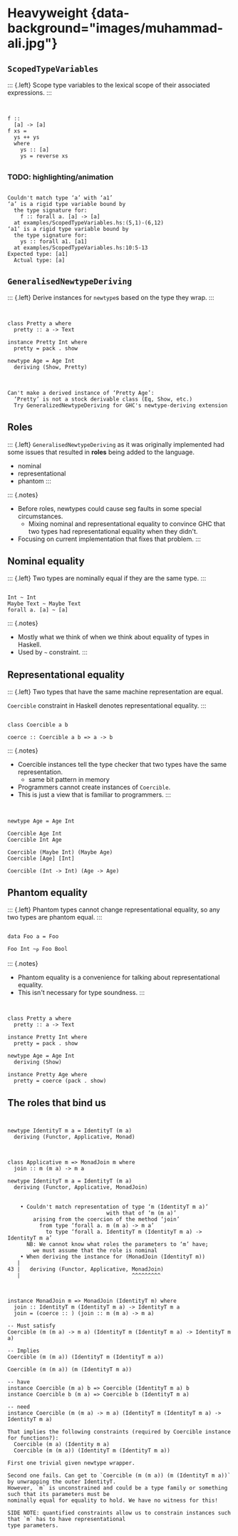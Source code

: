 # Heavyweight {data-background="images/muhammad-ali.jpg"}

## `ScopedTypeVariables`

::: {.left}
Scope type variables to the lexical scope of their associated expressions.
:::

##

<pre class="haskell"><code data-trim data-noescape>
<span class="fragment" data-fragment-index="1">f ::
  [a] -> [a]</span>
<span class="fragment fade-in-then-semi-out" data-fragment-index="1">f xs =
  ys ++ ys
  where</span>
    <span class="fragment" data-fragment-index="1">ys :: [a]</span><span class="fragment" data-fragment-index="2"> </span>
    <span class="fragment fade-in-then-semi-out" data-fragment-index="1">ys = reverse xs</span>
</code></pre>

##

### TODO: highlighting/animation

<pre><code class="nohighlight" data-trim data-noescape>
Couldn't match type ‘a’ with ‘a1’
‘a’ is a rigid type variable bound by
  the type signature for:
    f :: forall a. [a] -> [a]
  at examples/ScopedTypeVariables.hs:(5,1)-(6,12)
‘a1’ is a rigid type variable bound by
  the type signature for:
    ys :: forall a1. [a1]
  at examples/ScopedTypeVariables.hs:10:5-13
Expected type: [a1]
  Actual type: [a]
</code></pre>

## `GeneralisedNewtypeDeriving`

::: {.left}
Derive instances for `newtype`s based on the type they wrap.
:::

##

<pre><code class="haskell" data-trim data-noescape>
class Pretty a where
  pretty :: a -> Text

instance Pretty Int where
  pretty = pack . show

newtype Age = Age Int
  deriving (Show, Pretty)
</code></pre>

##

<pre><code class="nohighlight" data-trim data-noescape>
Can't make a derived instance of ‘Pretty Age’:
  ‘Pretty’ is not a stock derivable class (Eq, Show, etc.)
  Try GeneralizedNewtypeDeriving for GHC's newtype-deriving extension
</code></pre>

## Roles

::: {.left}
`GeneralisedNewtypeDeriving` as it was originally implemented had some issues that resulted in **roles** being added to the language.

- nominal
- representational
- phantom
:::

::: {.notes}
 - Before roles, newtypes could cause seg faults in some special circumstances.
    + Mixing nominal and representational equality to convince GHC that two types had representational equality when they didn't.
 - Focusing on current implementation that fixes that problem.
:::

## Nominal equality

::: {.left}
Two types are nominally equal if they are the same type.
:::

<pre><code class="haskell" data-trim data-noescape>
<span class="fragment">Int ~ Int</span>
<span class="fragment">Maybe Text ~ Maybe Text</span>
<span class="fragment">forall a. [a] ~ [a]</span>
</code></pre>

::: {.notes}
- Mostly what we think of when we think about equality of types in Haskell.
- Used by `~` constraint.
:::

## Representational equality

::: {.left}
Two types that have the same machine representation are equal.

<span class="fragment">`Coercible` constraint in Haskell denotes representational equality.</span>
:::

<pre><code class="haskell" data-trim data-noescape>
<span class="fragment">class Coercible a b</span>

<span class="fragment">coerce :: Coercible a b => a -> b</span>
</code></pre>

::: {.notes}
- Coercible instances tell the type checker that two types have the same representation.
   + same bit pattern in memory
- Programmers cannot create instances of `Coercible`.
- This is just a view that is familiar to programmers.
:::

##

<pre><code class="haskell" data-trim data-noescape>
<span class="fragment">newtype Age = Age Int</span>

<span class="fragment">Coercible Age Int
Coercible Int Age</span>

<span class="fragment">Coercible (Maybe Int) (Maybe Age)
Coercible [Age] [Int]</span>

<span class="fragment">Coercible (Int -> Int) (Age -> Age)</span>
</code></pre>

## Phantom equality

::: {.left}
Phantom types cannot change representational equality, so any two types are phantom equal.
:::

<pre><code class="haskell" data-trim data-noescape>
<span class="fragment fade-in-then-semi-out" data-fragment-index="1">data Foo </span><span class="fragment" data-fragment-index="1">a</span><span class="fragment fade-in-then-semi-out" data-fragment-index="1"> = Foo</span>

<span class="fragment fade-in-then-semi-out" data-fragment-index="2">Foo Int ~<sub>P</sub> Foo Bool</span>
</code></pre>

::: {.notes}
- Phantom equality is a convenience for talking about representational equality.
- This isn't necessary for type soundness.
:::

##

<pre><code class="haskell" data-trim data-noescape>
<span class="fragment fade-in-then-semi-out" data-fragment-index="1">class Pretty a where
  pretty :: a -> Text

instance Pretty Int where
  pretty = pack . show

newtype Age = Age Int
  deriving (Show)</span>
  
<span class="fragment fade-in-then-semi-out" data-fragment-index="2">instance Pretty Age where
  pretty = </span><span class="fragment" data-fragment-index="2">coerce</span><span class="fragment fade-in-then-semi-out" data-fragment-index="2"> (pack . show)</span><span class="fragment" data-fragment-index="3"></span>
</code></pre>

## The roles that bind us

##

<pre><code class="haskell" data-trim data-noescape>
<span class="fragment fade-in-then-semi-out" data-fragment-index="1">newtype IdentityT m a = IdentityT (m a)
  deriving (Functor, Applicative, </span><span class="fragment" data-fragment-index="1">Monad</span><span class="fragment fade-in-then-semi-out" data-fragment-index="1">)</span><span class="fragment" data-fragment-index="2"></span>
</code></pre>

##

<pre><code class="haskell" data-trim data-noescape>
<span class="fragment fade-in-then-semi-out" data-fragment-index="1">class Applicative m => MonadJoin m where
  join :: m (m a) -> m a</span>

<span class="fragment fade-in-then-semi-out" data-fragment-index="2">newtype IdentityT m a = IdentityT (m a)
  deriving (Functor, Applicative, </span><span class="fragment" data-fragment-index="2">MonadJoin</span><span class="fragment fade-in-then-semi-out" data-fragment-index="2">)</span><span class="fragment" data-fragment-index="3"></span>
</code></pre>

##

```
    • Couldn't match representation of type ‘m (IdentityT m a)’
                               with that of ‘m (m a)’
        arising from the coercion of the method ‘join’
          from type ‘forall a. m (m a) -> m a’
            to type ‘forall a. IdentityT m (IdentityT m a) -> 
IdentityT m a’
      NB: We cannot know what roles the parameters to ‘m’ have;
        we must assume that the role is nominal
    • When deriving the instance for (MonadJoin (IdentityT m))
   |
43 |   deriving (Functor, Applicative, MonadJoin)
   |                                   ^^^^^^^^^
```

##

<pre><code class="haskell" data-trim data-noescape>
<span class="fragment fade-in-then-semi-out" data-fragment-index="1">instance MonadJoin m => MonadJoin (IdentityT m) where
  join :: IdentityT m (IdentityT m a) -> IdentityT m a
  join = </span><span class="fragment" data-fragment-index="1">(coerce :: )</span> (join :: m (m a) -> m a)</span>

<span class="fragment fade-in-then-semi-out" data-fragment-index="2">-- Must satisfy
Coercible (m (m a) -> m a) (IdentityT m (IdentityT m a) -> IdentityT m a)</span>

<span class="fragment fade-in-then-semi-out" data-fragment-index="3">-- Implies
Coercible (m (m a)) (IdentityT m (IdentityT m a))</span>

Coercible (m (m a)) (m (IdentityT m a))

-- have
instance Coercible (m a) b => Coercible (IdentityT m a) b
instance Coercible b (m a) => Coercible b (IdentityT m a)

-- need
instance Coercible (m (m a) -> m a) (IdentityT m (IdentityT m a) -> IdentityT m a)

That implies the following constraints (required by Coercible instance for functions?):
  Coercible (m a) (Identity m a)
  Coercible (m (m a)) (IdentityT m (IdentityT m a))
  
First one trivial given newtype wrapper.

Second one fails. Can get to `Coercible (m (m a)) (m (IdentityT m a))` by unwrapping the outer IdentityT.
However, `m` is unconstrained and could be a type family or something such that its parameters must be
nominally equal for equality to hold. We have no witness for this!

SIDE NOTE: quantified constraints allow us to constrain instances such that `m` has to have representational
type parameters.
</code></pre>
